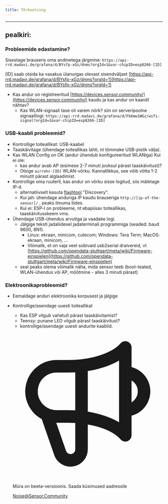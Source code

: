 ```yaml
---
title: Tõrkeotsing
---
```


---
pealkiri:
---

### Probleemide edastamine?
Sisestage brauseris oma andmetega järgmine:
`https://api-rrd.madavi.de/grafana/d/BYsfp-xGz/dnms?orgId=1&var-chipID=esp8266-[ID]`

[ID] saab otsida ka vasakus ülanurgas olevast sisendväljast [https://api-rrd.madavi.de/grafana/d/BYsfp-xGz/dnms?orgId=1](https://api-rrd.madavi.de/grafana/d/BYsfp-xGz/dnms?orgId=1)

* Kas andur on registreeritud [https://devices.sensor.community/](https://devices.sensor.community/) kaudu ja kas andur on kaardil nähtav?
  * Kas WLAN-signaali tase oli varem nõrk?
    siin on serveripoolne signaalilogi: `https://api-rrd.madavi.de/grafana/d/Fk6mw1WGz/wifi-signal?orgId=1&var-chipID=esp8266-[ID]`



### USB-kaabli probleemid?
* Kontrollige toiteallikat: USB-kaabel
* Taaskäivitage (ühendage toiteallikas lahti, nt tõmmake USB-pistik välja).
* Kas WLAN Config on OK (andur ühendub konfigureeritud WLANiga) Kui ei ole:
  * kas andur avab AP (esimese 2-7 minuti jooksul pärast taaskäivitust)?
  * Otsige `airrohr-[ID]` WLAN-võrku. Kannatlikkus, see võib võtta 1-2 minutit pärast alglaadimist.
* Kontrollige oma ruuteril, kas andur on võrku sisse logitud, siis mäletage IP-d.
  * alternatiivselt kasuta [flashtool](https://github.com/opendata-stuttgart/airrohr-firmware-flasher//) "Discovery".
  * Kui jah: ühendage anduriga IP kaudu brauseriga `http://[ip-of-the-sensor]/` , peaks ilmuma liides.
  * Kui ei: ESP-l on probleeme, nt ebapiisav toiteallikas, taaskäivitusskeem vms.
* Ühendage USB-ühendus arvutiga ja vaadake logi.
  * Jälgige teksti jadaliidesel jadaterminali programmiga (seaded: baud 9600, 8N1).
    * Linux: ekraan, minicom, cutecom; Windows: Tera Term; MacOS: ekraan, minicom, ...
    * Võimalik, et on vaja veel sobivaid usb2serial draivereid, vt [https://github.com/opendata-stuttgart/meta/wiki/Firmware-einspielen](https://github.com/opendata-stuttgart/meta/wiki/Firmware-einspielen)
  * seal peaks olema võimalik näha, mida sensor teeb (boot-teated, WLAN-ühendus või AP, mõõtmine - alles 3 minuti pärast)

### Elektroonikaprobleemid?
* Eemaldage anduri elektroonika korpusest ja jälgige
* Kontrollige/asendage uuesti toiteallikat
  * Kas ESP vilgub vahetult pärast taaskäivitamist?
  * Teensy: punane LED vilgub pärast taaskäivitust?
  * kontrollige/asendage uuesti andurite kaablid.




  <div class="max-w-screen-xl mx-auto pt-5">
      <div class="p-2 rounded-lg bg-indigo-100 shadow-lg sm:p-3">
      <div class="flex items-center">
            <span class="p-2 rounded-lg bg-indigo-500">
              <svg class="h-8 w-8 text-white" fill="none" viewBox="0 0 24 24" stroke="currentColor">
                <path stroke-linecap="round" stroke-linejoin="round" stroke-width="2" d="M11 5.882V19.24a1.76 1.76 0 01-3.417.592l-2.147-6.15M18 13a3 3 0 100-6M5.436 13.683A4.001 4.001 0 017 6h1.832c4.1 0 7.625-1.234 9.168-3v14c-1.543-1.766-5.067-3-9.168-3H7a3.988 3.988 0 01-1.564-.317z" />
              </svg>
            </span>
        <div class="flex flex-wrap">
          <div class="flex-wrap flex">
            <p class="pt-1 text-indigo-700 font-medium">
                Müra on beeta-versioonis. Saada küsimused aadressile</p>
          <a href="mailto:Noise@Sensor.Community" class="ml-1 font-medium underline text-white hover:text-amber-600">
                  Noise@Sensor.Community</a>
          </div>
           </div>
      </div>
    </div>
  </div>
